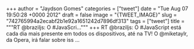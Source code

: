 
+++
author = "Jaydson Gomes"
categories = ["tweet"]
date = "Tue Aug 07 19:50:28 +0000 2012"
draft = false
image = "{TWEET_IMAGE}"
slug = "742765994a2ecabf2b1e92a1651242d7896df313"
tags = ["tweet"]
title = """RT @braziljs: O #JavaScri..."""
+++
RT @braziljs: O #JavaScript está cada dia mais presente em todos os dispositivos, até na TV! O @miketaylr, da Opera, irá falar sobre iss ...
